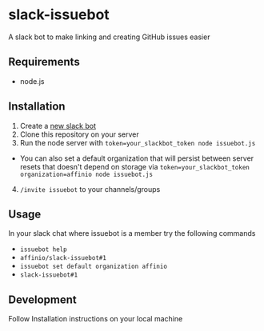 # slack-issuebot
A slack bot to make linking and creating GitHub issues easier

## Requirements
- node.js

## Installation
1. Create a [new slack bot](http://my.slack.com/services/new/bot)
2. Clone this repository on your server
3. Run the node server with `token=your_slackbot_token node issuebot.js`
  - You can also set a default organization that will persist between server resets that doesn't depend on storage via `token=your_slackbot_token organization=affinio node issuebot.js`
4. `/invite issuebot` to your channels/groups

## Usage
In your slack chat where issuebot is a member try the following commands

- `issuebot help`
- `affinio/slack-issuebot#1`
- `issuebot set default organization affinio`
- `slack-issuebot#1`

## Development
Follow Installation instructions on your local machine
